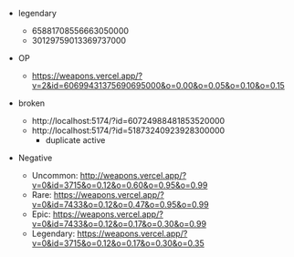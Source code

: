 - legendary
    - 65881708556663050000
    - 30129759013369737000

- OP
    - https://weapons.vercel.app/?v=2&id=60699431375690695000&o=0.00&o=0.05&o=0.10&o=0.15

- broken
    - http://localhost:5174/?id=60724988481853520000
    - http://localhost:5174/?id=51873240923928300000
        - duplicate active

- Negative
    - Uncommon: http://weapons.vercel.app/?v=0&id=3715&o=0.12&o=0.60&o=0.95&o=0.99
    - Rare: https://weapons.vercel.app/?v=0&id=7433&o=0.12&o=0.47&o=0.95&o=0.99
    - Epic: https://weapons.vercel.app/?v=0&id=7433&o=0.12&o=0.17&o=0.30&o=0.99
    - Legendary: https://weapons.vercel.app/?v=0&id=3715&o=0.12&o=0.17&o=0.30&o=0.35